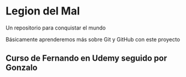 # Legion del Mal
Un repositorio para conquistar el mundo

Básicamente aprenderemos más sobre Git y GitHub con este proyecto


## Curso de Fernando en Udemy seguido por Gonzalo
